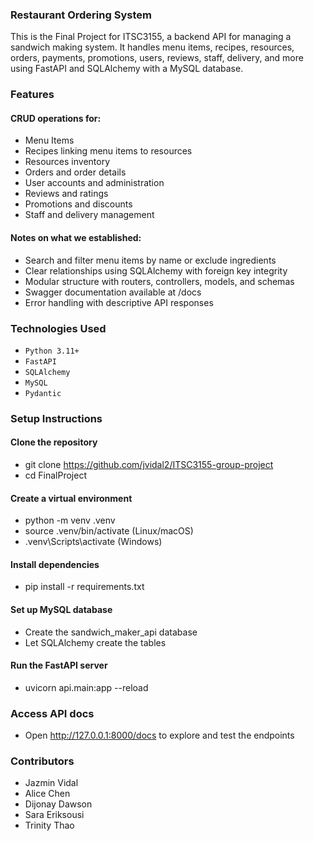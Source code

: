 ### Restaurant Ordering System

This is the Final Project for ITSC3155, a backend API for managing a sandwich making system. It handles menu items, recipes, resources, orders, payments, promotions, users, reviews, staff, delivery, and more using FastAPI and SQLAlchemy with a MySQL database.

### Features
#### CRUD operations for:
* Menu Items
* Recipes linking menu items to resources
* Resources inventory
* Orders and order details
* User accounts and administration
* Reviews and ratings
* Promotions and discounts
* Staff and delivery management

#### Notes on what we established:
* Search and filter menu items by name or exclude ingredients
* Clear relationships using SQLAlchemy with foreign key integrity
* Modular structure with routers, controllers, models, and schemas
* Swagger documentation available at /docs
* Error handling with descriptive API responses

### Technologies Used
* `Python 3.11+`
* `FastAPI`
* `SQLAlchemy`
* `MySQL`
* `Pydantic`


### Setup Instructions
#### Clone the repository	
* git clone https://github.com/jvidal2/ITSC3155-group-project
* cd FinalProject


#### Create a virtual environment
* python -m venv .venv
* source .venv/bin/activate      (Linux/macOS)
* .venv\Scripts\activate            (Windows)


#### Install dependencies
* pip install -r requirements.txt


#### Set up MySQL database
* Create the sandwich_maker_api database
* Let SQLAlchemy create the tables

#### Run the FastAPI server
* uvicorn api.main:app --reload


### Access API docs
* Open http://127.0.0.1:8000/docs to explore and test the endpoints

### Contributors
* Jazmin Vidal
* Alice Chen
* Dijonay Dawson
* Sara Eriksousi
* Trinity Thao